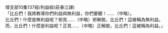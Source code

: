 增支部10集137經/利益經(莊春江譯)  
「比丘們！我將教導你們利益與無利益，你們要聽！……（中略）。  
比丘們！什麼是無利益呢？邪見……（中略）邪解脫，比丘們！這被稱為無利益。  
而，比丘們！什麼是利益呢？正見……（中略）正解脫，比丘們！這被稱為利益。」  
  
  
